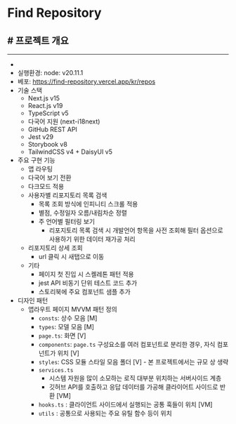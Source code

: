 # Find Repository

## # 프로젝트 개요
___
- 
- 실행환경: node: v20.11.1
- 베포: https://find-repository.vercel.app/kr/repos
- 기술 스택
  - Next.js v15
  - React.js v19
  - TypeScript v5
  - 다국어 지원 (next-i18next)
  - GitHub REST API
  - Jest v29
  - Storybook v8
  - TailwindCSS v4 + DaisyUI v5
- 주요 구현 기능
  - 앱 라우팅
  - 다국어 보기 전환
  - 다크모드 적용
  - 사용자별 리포지토리 목록 검색
    - 목록 조회 방식에 인피니티 스크롤 적용
    - 별점, 수정일자 오름/내림차순 정렬
    - 주 언어별 필터링 보기
      - 리포지토리 목록 검색 시 개발언어 항목을 사전 조회해 필터 옵션으로 사용하기 위한 데이터 재가공 처리
  - 리포지토리 상세 조회
    - url 클릭 시 새탭으로 이동
  - 기타
    - 페이지 첫 진입 시 스켈레톤 패턴 적용
    - jest API 비동기 단위 테스트 코드 추가 
    - 스토리북에 주요 컴포넌트 샘플 추가
- 디자인 패턴
    - 앱라우트 페이지 MVVM 패턴 정의
        - `consts`: 상수 모음 [M]
        - `types`: 모델 모음 [M]
        - `page.ts`: 화면 [V]
        - `components`: `page.ts` 구성요소를 여러 컴포넌트로 분리한 경우, 자식 컴포넌트가 위치 [V]
        - `styles`: CSS 모듈 스타일 모음 폴더 [V] - 본 프로젝트에서는 규모 상 생략
        - `services.ts`
            - 시스템 자원을 많이 소모하는 로직 대부분 위치하는 서버사이드 계층
            - 깃허브 API를 호출하고 응답 데이터를 가공해 클라이어트 사이드로 반환 [VM]
        - `hooks.ts` : 클라이언트 사이드에서 실행되는 공통 훅들이 위치 [VM]
        - `utils` : 공통으로 사용되는 주요 유틸 함수 등이 위치
